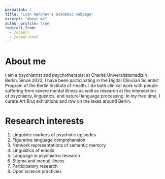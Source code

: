```yaml
---
permalink: /
title: "Ivan Nenchev's academic webpage"
excerpt: "About me"
author_profile: true
redirect_from: 
  - /about/
  - /about.html
---
```




About me
======
I am a psychiatrist and psychotherapist at Charité Universitätsmedizin Berlin. Since 2022, I have been participating in the Digital Clinician Scientist Program of the Berlin Institute of Health. I do both clinical work with people suffering from severe mental illness as well as research at the intersection of psychiatry, linguistics, and natural language processing. In my free time, I curate Art Brut exhibitions and row on the lakes around Berlin.


Research interests
======
1. Linguistic markers of psychotic episodes
2. Figurative language comprehansion
3. Network representations of semantic memory
4. Linguistics of emojis
5. Language in psychiatric research
6. Stigma and mental illness
7. Participatory research
8. Open science practicies



